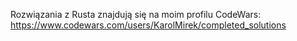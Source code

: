 Rozwiązania z Rusta znajdują się na moim profilu CodeWars: 
https://www.codewars.com/users/KarolMirek/completed_solutions